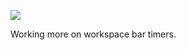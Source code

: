 ![](https://db-feed.s3.us-east-1.amazonaws.com/next-s3-uploads/f5d87067-c0ee-4525-a14f-795620e83c9c/20230813_21h44m47s_grim.png)

Working more on workspace bar timers.